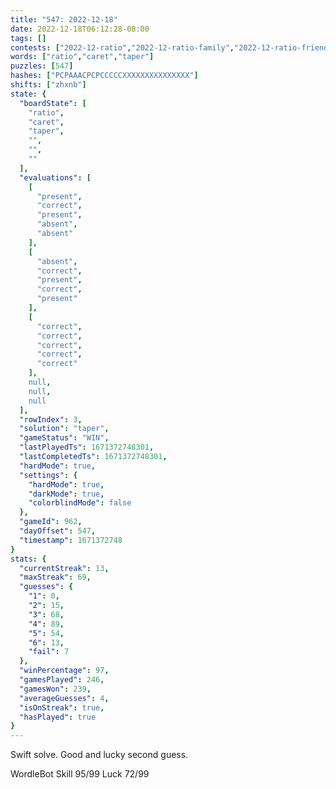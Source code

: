 ```yaml
---
title: "547: 2022-12-18"
date: 2022-12-18T06:12:28-08:00
tags: []
contests: ["2022-12-ratio","2022-12-ratio-family","2022-12-ratio-friends"]
words: ["ratio","caret","taper"]
puzzles: [547]
hashes: ["PCPAAACPCPCCCCCXXXXXXXXXXXXXXX"]
shifts: ["zhxnb"]
state: {
  "boardState": [
    "ratio",
    "caret",
    "taper",
    "",
    "",
    ""
  ],
  "evaluations": [
    [
      "present",
      "correct",
      "present",
      "absent",
      "absent"
    ],
    [
      "absent",
      "correct",
      "present",
      "correct",
      "present"
    ],
    [
      "correct",
      "correct",
      "correct",
      "correct",
      "correct"
    ],
    null,
    null,
    null
  ],
  "rowIndex": 3,
  "solution": "taper",
  "gameStatus": "WIN",
  "lastPlayedTs": 1671372748301,
  "lastCompletedTs": 1671372748301,
  "hardMode": true,
  "settings": {
    "hardMode": true,
    "darkMode": true,
    "colorblindMode": false
  },
  "gameId": 962,
  "dayOffset": 547,
  "timestamp": 1671372748
}
stats: {
  "currentStreak": 13,
  "maxStreak": 69,
  "guesses": {
    "1": 0,
    "2": 15,
    "3": 68,
    "4": 89,
    "5": 54,
    "6": 13,
    "fail": 7
  },
  "winPercentage": 97,
  "gamesPlayed": 246,
  "gamesWon": 239,
  "averageGuesses": 4,
  "isOnStreak": true,
  "hasPlayed": true
}
---
```

<!-- more -->
Swift solve. Good and lucky second guess. 

WordleBot
Skill 95/99
Luck 72/99
